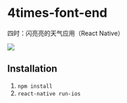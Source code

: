 # 4times-font-end

四时：闪亮亮的天气应用（React Native）

![](https://airing.ursb.me/image/cover/4times.gif)

## Installation

1. `npm install`
2. `react-native run-ios`
